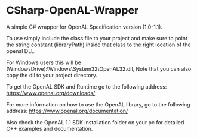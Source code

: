 # CSharp-OpenAL-Wrapper
A simple C# wrapper for OpenAL Specification version (1.0-1.1).

To use simply include the class file to your project and make sure to point the string constant (libraryPath) 
inside that class to the right location of the openal DLL.

For Windows users this will be (WindowsDrive):\Windows\System32\OpenAL32.dll, 
Note that you can also copy the dll to your project directory.

To get the OpenAL SDK and Runtime go to the following address: 
https://www.openal.org/downloads/

For more information on how to use the OpenAL library, go to the following address: 
https://www.openal.org/documentation/

Also check the OpenAL 1.1 SDK installation folder on your pc for detailed C++ examples and documentation.


